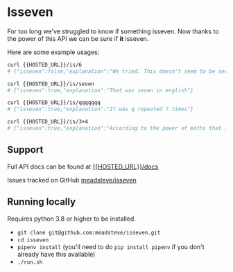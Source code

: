 # Isseven

For too long we've struggled to know if something isseven. Now thanks to the power of this API we can be sure if **it** isseven.

Here are some example usages:

```bash
curl {{HOSTED_URL}}/is/6
# {"isseven":false,"explanation":"We tried. This doesn't seem to be seven"}%   

curl {{HOSTED_URL}}/is/seven
# {"isseven":true,"explanation":"That was seven in english"}

curl {{HOSTED_URL}}/is/qqqqqqq
# {"isseven":true,"explanation":"It was q repeated 7 times"}

curl {{HOSTED_URL}}/is/3+4
# {"isseven":true,"explanation":"According to the power of maths that is 7"}
```

## Support

Full API docs can be found at [{{HOSTED_URL}}/docs]({{HOSTED_URL}}/docs)

Issues tracked on GitHub [meadsteve/isseven](https://github.com/meadsteve/isseven/issues)

## Running locally
Requires python 3.8 or higher to be installed.

*  `git clone git@github.com:meadsteve/isseven.git` 
*  `cd isseven`
*  `pipenv install` (you'll need to do `pip install pipenv` if you don't already have this available)
*  `./run.sh`
